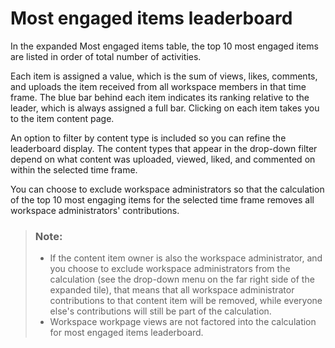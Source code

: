 <!-- loioa706932064084e4b9fa7a1c6d2061505 -->

# Most engaged items leaderboard

In the expanded Most engaged items table, the top 10 most engaged items are listed in order of total number of activities.

Each item is assigned a value, which is the sum of views, likes, comments, and uploads the item received from all workspace members in that time frame. The blue bar behind each item indicates its ranking relative to the leader, which is always assigned a full bar. Clicking on each item takes you to the item content page.

An option to filter by content type is included so you can refine the leaderboard display. The content types that appear in the drop-down filter depend on what content was uploaded, viewed, liked, and commented on within the selected time frame.

You can choose to exclude workspace administrators so that the calculation of the top 10 most engaging items for the selected time frame removes all workspace administrators' contributions.

> ### Note:  
> -   If the content item owner is also the workspace administrator, and you choose to exclude workspace administrators from the calculation \(see the drop-down menu on the far right side of the expanded tile\), that means that all workspace administrator contributions to that content item will be removed, while everyone else's contributions will still be part of the calculation.
> -   Workspace workpage views are not factored into the calculation for most engaged items leaderboard.

